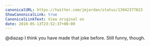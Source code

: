 ```yaml
---
canonicalURL: https://twitter.com/jmjordan/status/13942377023
ShowCanonicalLink: true
CanonicalLinkText: View original on
date: 2010-05-13T23:52:37+00:00
---
```

@diazap I think you have made that joke before. Still funny, though.